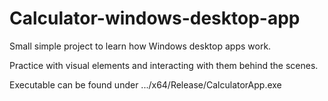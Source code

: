 # Calculator-windows-desktop-app

Small simple project to learn how Windows desktop apps work.

Practice with visual elements and interacting with them behind the scenes.

Executable can be found under .../x64/Release/CalculatorApp.exe
